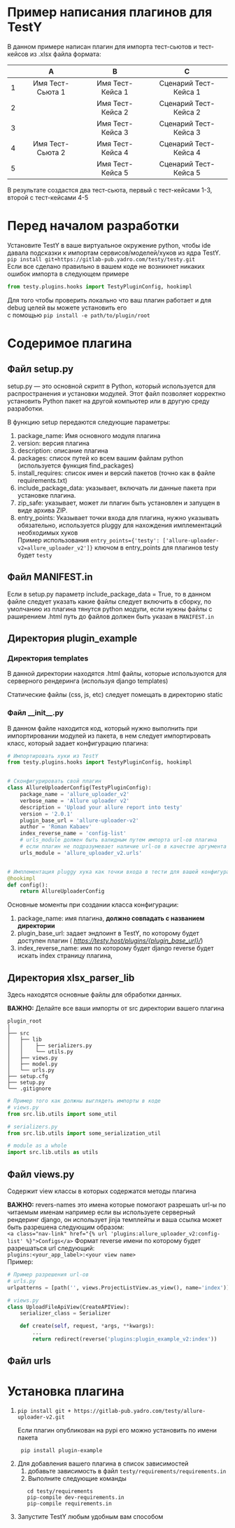 # Пример написания плагинов для TestY

В данном примере написан плагин для импорта тест-сьютов и тест-кейсов из .xlsx файла формата:

|   |        A         |        B         |           C           | 
|:-:|:----------------:|:----------------:|:---------------------:|
| 1 | Имя Тест-Сьюта 1 | Имя Тест-Кейса 1 | Сценарий Тест-Кейса 1 |
| 2 |                  | Имя Тест-Кейса 2 | Сценарий Тест-Кейса 2 | 
| 3 |                  | Имя Тест-Кейса 3 | Сценарий Тест-Кейса 3 |
| 4 | Имя Тест-Сьюта 2 | Имя Тест-Кейса 4 | Сценарий Тест-Кейса 4 |
| 5 |                  | Имя Тест-Кейса 5 | Сценарий Тест-Кейса 5 |

В результате создастся два тест-сьюта, первый с тест-кейсами 1-3, второй c тест-кейсами 4-5

# Перед началом разработки
Установите TestY в ваше виртуальное окружение python, чтобы ide давала подсказки к
импортам сервисов/моделей/хуков из ядра TestY.   
`pip install git+https://gitlab-pub.yadro.com/testy/testy.git`  
Если все сделано правильно в вашем коде не возникнет никаких ошибок импорта в следующем примере
```python
from testy.plugins.hooks import TestyPluginConfig, hookimpl
```
Для того чтобы проверить локально что ваш плагин работает и для debug целей вы можете установить его  
с помощью ```pip install -e path/to/plugin/root```
# Содеримое плагина

## Файл setup.py

setup.py — это основной скрипт в Python, который используется для распространения и установки модулей. Этот файл
позволяет корректно установить Python пакет на другой компьютер или в другую среду разработки.

В функцию setup передаются следующие параметры:

1. package_name: Имя основного модуля плагина
2. version: версия плагина
3. description: описание плагина
4. packages: список путей ко всем вашим файлам python (используется функция find_packages)
5. install_requires: список имен и версий пакетов (точно как в файле requirements.txt)
6. include_package_data: указывает, включать ли данные пакета при установке плагина.
7. zip_safe: указывает, может ли плагин быть установлен и запущен в виде архива ZIP.
8. entry_points: Указывает точки входа для плагина, нужно указывать обязательно, используется pluggy для нахождения
   имплементаций необходимых хуков  
   Пример использования ```entry_points={'testy': ['allure-uploader-v2=allure_uploader_v2']}``` ключом в entry_points
   для
   плагинов testy будет `testy`

## Файл MANIFEST.in

Если в setup.py параметр include_package_data = True, то в данном файле следует указать какие файлы следует
включить в сборку, по умолчанию из плагина тянутся python модули, если нужны файлы с раширением .html
путь до файлов должен быть указан в `MANIFEST.in`

## Директория plugin_example

### Директория templates

В данной директории находятся .html файлы, которые используются для серверного рендеринга (используя django templates)

Статические файлы (css, js, etc) следует помещать в директорию static

### Файл \_\_init\_\_.py

[/URLS_SENTINEL/]: # ()
В данном файле находится код, который нужно выполнить при импортировании модулей из пакета, в нем следует импортировать
класс, который задает конфигурацию плагина:

```python
# Импортировать хуки из TestY
from testy.plugins.hooks import TestyPluginConfig, hookimpl


# Сконфигурировать свой плагин
class AllureUploaderConfig(TestyPluginConfig):
    package_name = 'allure_uploader_v2'
    verbose_name = 'Allure uploader v2'
    description = 'Upload your allure report into testy'
    version = '2.0.1'
    plugin_base_url = 'allure-uploader-v2'
    author = 'Roman Kabaev'
    index_reverse_name = 'config-list'
    # urls_module должен быть валидным путем импорта url-ов плагина
    # если плагин не подразумевает наличие url-ов в качестве аргумента передается URLS_SENTINEL
    urls_module = 'allure_uploader_v2.urls'


# Имплементация pluggy хука как точки входа в тести для вашей конфигурации плагина
@hookimpl
def config():
    return AllureUploaderConfig
```

Основные моменты при создании класса конфигурации:

1. package_name: имя плагина, **должно совпадать с названием директории**
2. plugin_base_url: задает эндпоинт в TestY, по которому будет доступен плагин (
   _https://testy.host/plugins/{plugin_base_url}/_)
3. index_reverse_name: имя по которому будет django reverse будет искать index страницу плагина,

## Директория xlsx_parser_lib

Здесь находятся основные файлы для обработки данных.

**ВАЖНО:** Делайте все ваши импорты от src директории вашего плагина
```
plugin_root
│
├── src
│   ├── lib
│   │    ├── serializers.py
│   │    └── utils.py
│   ├── views.py
│   ├── model.py
│   └── urls.py
├── setup.cfg
├── setup.py
└── .gitignore
```
```python
# Пример того как должны выглядеть импорты в коде
# views.py
from src.lib.utils import some_util
```
```python
# serializers.py
from src.lib.utils import some_serialization_util
```
```python
# module as a whole
import src.lib.utils as utils
```
## Файл views.py

Содержит view классы в которых содержатся методы плагина

**ВАЖНО:** revers-names это имена которые помогают разрешать url-ы по читаемым именам например если вы используете
серверный
рендеринг django, он использует jinja темплейты и ваша ссылка может быть разрешена следующим образом:  
```<a class="nav-link" href="{% url 'plugins:allure_uploader_v2:config-list' %}">Configs</a>```
Формат reverse имени по которому будет разрешаться url следующий:  
```plugins:<your_app_label>:<your view name>```  
Пример:

```python
# Пример разрешения url-ов
# urls.py
urlpatterns = [path('', views.ProjectListView.as_view(), name='index')]
```

```python
# views.py
class UploadFileApiView(CreateAPIView):
    serializer_class = Serializer

    def create(self, request, *args, **kwargs):
        ...
        return redirect(reverse('plugins:plugin_example_v2:index'))
```

## Файл urls

# Установка плагина
1. ```shell
   pip install git + https://gitlab-pub.yadro.com/testy/allure-uploader-v2.git
   ```
    Если плагин опубликован на pypi его можно установить по имени пакета
   ```shell
    pip install plugin-example
   ```
2. Для добавления вашего плагина в список зависимостей 
   1. добавьте зависимость в файл `testy/requirements/requirements.in`
   2. Выполните следующие команды
   ```shell
      cd testy/requirements
      pip-compile dev-requirements.in
      pip-compile requirements.in
      ```
3. Запустите TestY любым удобным вам способом 